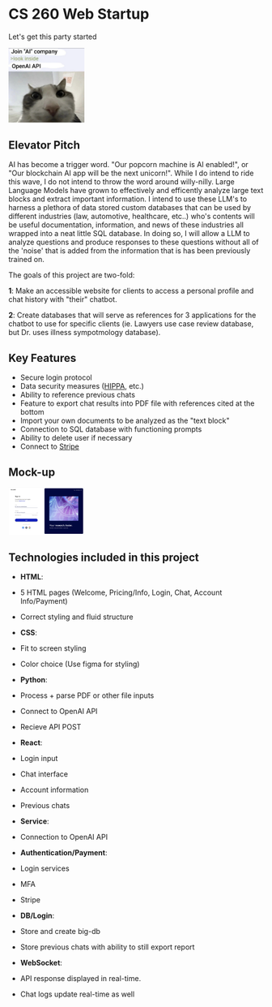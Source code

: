 # CS 260 Web Startup
Let's get this party started
<p align="left">
  <img src="https://github.com/ethan-mcq/startup/blob/main/ref_images/cat.png" width="150" height="auto"/>
</p>

## Elevator Pitch
AI has become a trigger word. "Our popcorn machine is AI enabled!", or "Our blockchain AI app will be the next unicorn!". While I do intend to ride this wave, I do not intend to throw the word around willy-nilly. Large Language Models have grown to effectively and efficently analyze large text blocks and extract important information. I intend to use these LLM's to harness a plethora of data stored custom databases that can be used by different industries (law, automotive, healthcare, etc..) who's contents will be useful documentation, information, and news of these industries all wrapped into a neat little SQL database. In doing so, I will allow a LLM to analyze questions and produce responses to these questions without all of the 'noise' that is added from the information that is has been previously trained on. 

The goals of this project are two-fold:

**1**: Make an accessible website for clients to access a personal profile and chat history with "their" chatbot.

**2**: Create databases that will serve as references for 3 applications for the chatbot to use for specific clients (ie. Lawyers use case review database, but Dr. uses illness sympotmology database).

## Key Features
- Secure login protocol
- Data security measures ([HIPPA](https://community.openai.com/t/how-did-you-achieve-hipaa-compliance/555659/5), etc.)
- Ability to reference previous chats
- Feature to export chat results into PDF file with references cited at the bottom
- Import your own documents to be analyzed as the "text block"
- Connection to SQL database with functioning prompts
- Ability to delete user if necessary
- Connect to [Stripe](https://stripe.com/?utm_campaign=AMER_US_en_Google_Search_Brand_Stripe_EXA-20839462206&utm_medium=cpc&utm_source=google&ad_content=683853401230&utm_term=stripe&utm_matchtype=e&utm_adposition=&utm_device=c&gad_source=1&gclid=Cj0KCQjwrp-3BhDgARIsAEWJ6SztNPLBb-gTaIHuWrXlFw7aeVBBvILJJo5InV-K3_JZlfDR2aPjIpkaAr83EALw_wcB)

## Mock-up

<p align="left">
  <img src="https://github.com/ethan-mcq/startup/blob/main/ref_images/login.png" width="150" height="auto"/>
</p>

## Technologies included in this project
- **HTML**: 
- 5 HTML pages (Welcome, Pricing/Info, Login, Chat, Account Info/Payment)
- Correct styling and fluid structure

- **CSS**: 
- Fit to screen styling
- Color choice (Use figma for styling)

- **Python**: 
- Process + parse PDF or other file inputs
- Connect to OpenAI API
- Recieve API POST

- **React**:
- Login input
- Chat interface
- Account information
- Previous chats

- **Service**:
- Connection to OpenAI API

- **Authentication/Payment**:
- Login services
- MFA
- Stripe

- **DB/Login**:
- Store and create big-db
- Store previous chats with ability to still export report
  
- **WebSocket**:
- API response displayed in real-time.
- Chat logs update real-time as well
